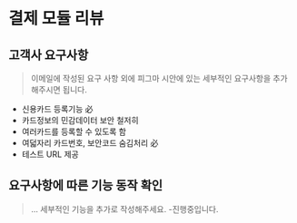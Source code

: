 # 결제 모듈 리뷰

## 고객사 요구사항
> 이메일에 작성된 요구 사항 외에 피그마 시안에 있는 세부적인 요구사항을 추가해주시면 됩니다.
- 신용카드 등록기능 必
- 카드정보의 민감데이터 보안 철저히
- 여러카드를 등록할 수 있도록 함
- 여덟자리 카드번호, 보안코드 숨김처리 必
- 테스트 URL 제공


## 요구사항에 따른 기능 동작 확인

> ... 세부적인 기능을 추가로 작성해주세요.
-진행중입니다.
